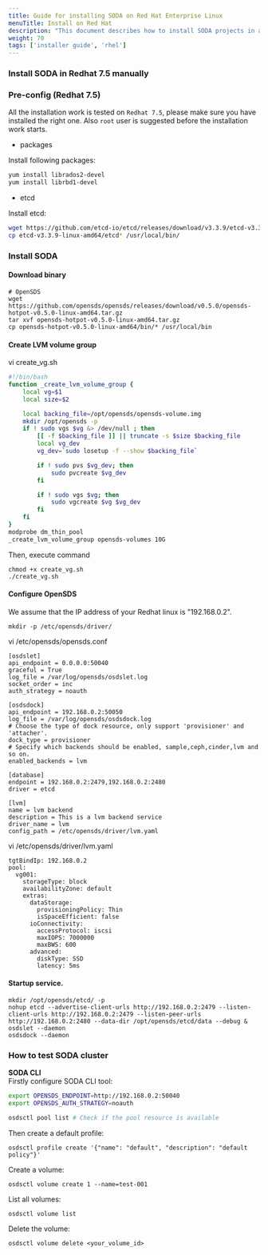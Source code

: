 ```yaml
---
title: Guide for installing SODA on Red Hat Enterprise Linux
menuTitle: Install on Red Hat
description: "This document describes how to install SODA projects in a local cluster on Red Hat Enterprise Linux"
weight: 70
tags: ['installer guide', 'rhel']
---
```

### Install SODA in Redhat 7.5 manually

### Pre-config (Redhat 7.5)
All the installation work is tested on `Redhat 7.5`, please make sure you have installed the right one. Also `root` user is suggested before the installation work starts.

* packages

Install following packages:
```bash
yum install librados2-devel
yum install librbd1-devel
```
* etcd

Install etcd:
```bash
wget https://github.com/etcd-io/etcd/releases/download/v3.3.9/etcd-v3.3.9-linux-amd64.tar.gz
cp etcd-v3.3.9-linux-amd64/etcd* /usr/local/bin/
```

### Install SODA 


#### Download binary
```
# OpenSDS
wget https://github.com/opensds/opensds/releases/download/v0.5.0/opensds-hotpot-v0.5.0-linux-amd64.tar.gz 
tar xvf opensds-hotpot-v0.5.0-linux-amd64.tar.gz 
cp opensds-hotpot-v0.5.0-linux-amd64/bin/* /usr/local/bin 
```

#### Create LVM volume group


vi  create_vg.sh 
```bash
#!/bin/bash
function _create_lvm_volume_group {
    local vg=$1
    local size=$2

    local backing_file=/opt/opensds/opensds-volume.img
    mkdir /opt/opensds -p
    if ! sudo vgs $vg &> /dev/null ; then
        [[ -f $backing_file ]] || truncate -s $size $backing_file
        local vg_dev
        vg_dev=`sudo losetup -f --show $backing_file`

        if ! sudo pvs $vg_dev; then
            sudo pvcreate $vg_dev
        fi

        if ! sudo vgs $vg; then
            sudo vgcreate $vg $vg_dev
        fi
    fi
}
modprobe dm_thin_pool
_create_lvm_volume_group opensds-volumes 10G
```

Then, execute command
```
chmod +x create_vg.sh
./create_vg.sh
```

#### Configure OpenSDS

We assume that the IP address of your Redhat linux is "192.168.0.2".

```
mkdir -p /etc/opensds/driver/
```

vi /etc/opensds/opensds.conf
```
[osdslet]
api_endpoint = 0.0.0.0:50040
graceful = True
log_file = /var/log/opensds/osdslet.log
socket_order = inc
auth_strategy = noauth

[osdsdock]
api_endpoint = 192.168.0.2:50050
log_file = /var/log/opensds/osdsdock.log
# Choose the type of dock resource, only support 'provisioner' and 'attacher'.
dock_type = provisioner
# Specify which backends should be enabled, sample,ceph,cinder,lvm and so on.
enabled_backends = lvm

[database]
endpoint = 192.168.0.2:2479,192.168.0.2:2480
driver = etcd

[lvm]
name = lvm backend 
description = This is a lvm backend service
driver_name = lvm
config_path = /etc/opensds/driver/lvm.yaml
```

vi /etc/opensds/driver/lvm.yaml
```
tgtBindIp: 192.168.0.2
pool:
  vg001:
    storageType: block
    availabilityZone: default
    extras:
      dataStorage:
        provisioningPolicy: Thin
        isSpaceEfficient: false
      ioConnectivity:
        accessProtocol: iscsi
        maxIOPS: 7000000
        maxBWS: 600
      advanced:
        diskType: SSD
        latency: 5ms
```

#### Startup service.
```
mkdir /opt/opensds/etcd/ -p
nohup etcd --advertise-client-urls http://192.168.0.2:2479 --listen-client-urls http://192.168.0.2:2479 --listen-peer-urls http://192.168.0.2:2480 --data-dir /opt/opensds/etcd/data --debug &
osdslet --daemon
osdsdock --daemon
```


### How to test SODA cluster

**SODA CLI**  
Firstly configure SODA CLI tool:
```bash
export OPENSDS_ENDPOINT=http://192.168.0.2:50040
export OPENSDS_AUTH_STRATEGY=noauth

osdsctl pool list # Check if the pool resource is available
```

Then create a default profile:
```
osdsctl profile create '{"name": "default", "description": "default policy"}'
```

Create a volume:
```
osdsctl volume create 1 --name=test-001
```

List all volumes:
```
osdsctl volume list
```

Delete the volume:
```
osdsctl volume delete <your_volume_id>
```

